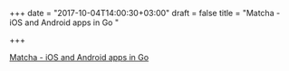 +++
date = "2017-10-04T14:00:30+03:00"
draft = false
title = "Matcha - iOS and Android apps in Go  "

+++

<p><a href="https://gomatcha.io/">Matcha - iOS and Android apps in Go  </a></p>
